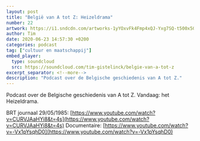 ```yaml
---
layout: post
title: "België van A tot Z: Heizeldrama"
number: 22
artwork: https://i1.sndcdn.com/artworks-1yYOxvFk4Fmp4xQJ-Yxg7SQ-t500x500.jpg
author: Tim
date: 2020-06-23 14:57:30 +0200
categories: podcast
tag: ["cultuur en maatschappij"]
embed_player:
  type: soundcloud
  src: https://soundcloud.com/tim-gistelinck/belgie-van-a-tot-z
excerpt_separator: <!--more-->
description: "Podcast over de Belgische geschiedenis van A tot Z."
---
```

Podcast over de Belgische geschiedenis van A tot Z. Vandaag: het Heizeldrama.

BRT journaal 29/05/1985: [https://www.youtube.com/watch?v=CURVJAaHYi8&t=4s](https://www.youtube.com/watch?v=CURVJAaHYi8&t=4s)
Documentaire: [https://www.youtube.com/watch?v=-Vx1pYsqhD0](https://www.youtube.com/watch?v=-Vx1pYsqhD0)
